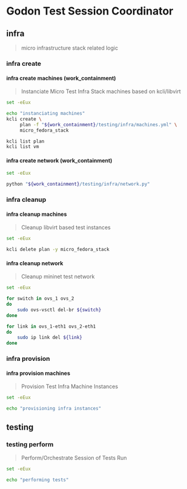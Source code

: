 # Godon Test Session Coordinator

## infra

> micro infrastructure stack related logic

### infra create

#### infra create machines (work_containment)

> Instanciate Micro Test Infra Stack machines based on kcli/libvirt

~~~bash
set -eEux

echo "instanciating machines"
kcli create \
     plan -f "${work_containment}/testing/infra/machines.yml" \
     micro_fedora_stack

kcli list plan
kcli list vm

~~~

#### infra create network (work_containment)

~~~bash
set -eEux

python "${work_containment}/testing/infra/network.py"
~~~

### infra cleanup 

#### infra cleanup machines

> Cleanup libvirt based test instances

~~~bash
set -eEux

kcli delete plan -y micro_fedora_stack
~~~

#### infra cleanup network 

> Cleanup mininet test network 

~~~bash
set -eEux

for switch in ovs_1 ovs_2 
do
    sudo ovs-vsctl del-br ${switch}
done

for link in ovs_1-eth1 ovs_2-eth1
do
    sudo ip link del ${link}
done

~~~

### infra provision

#### infra provision machines

> Provision Test Infra Machine Instances

~~~bash
set -eEux

echo "provisioning infra instances"

~~~

## testing 

### testing perform

> Perform/Orchestrate Session of Tests Run

~~~bash
set -eEux

echo "performing tests"

~~~
